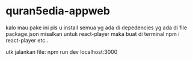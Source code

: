 # quran5edia-appweb

kalo mau pake ini pls u install semua yg ada di depedencies yg ada di file package.json
misalkan untuk react-player
maka buat di terminal 
npm i react-player
etc..

utk jalankan file: npm run dev
localhost:3000